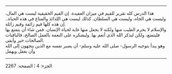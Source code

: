 ------------------------------------------------------------------------

هذا الدرس كله تقرير للقيم في ميزان العقيدة. إن القيم الحقيقية ليست هي
المال، وليست هي الجاه، وليست هي السلطان. كذلك ليست هي اللذائذ والمتاع في
هذه الحياة.. إن هذه كلها قيم زائفة وقيم زائلة.  
والإسلام لا يحرم الطيب منها ولكنه لا يجعل منها غاية لحياة الإنسان. فمن
شاء أن يتمتع بها فليتمتع، ولكن ليذكر الله الذي أنعم بها. وليشكره على
النعمة بالعمل الصالح، فالباقيات الصالحات خير وأبقى.  
وهو يبدأ بتوجيه الرسول- صلى الله عليه وسلم- أن يصبر نفسه مع الذين يتجهون
إلى الله وأن يغفل ويهمل

------------------------------------------------------------------------

الجزء: 4 ¦ الصفحة: 2267
